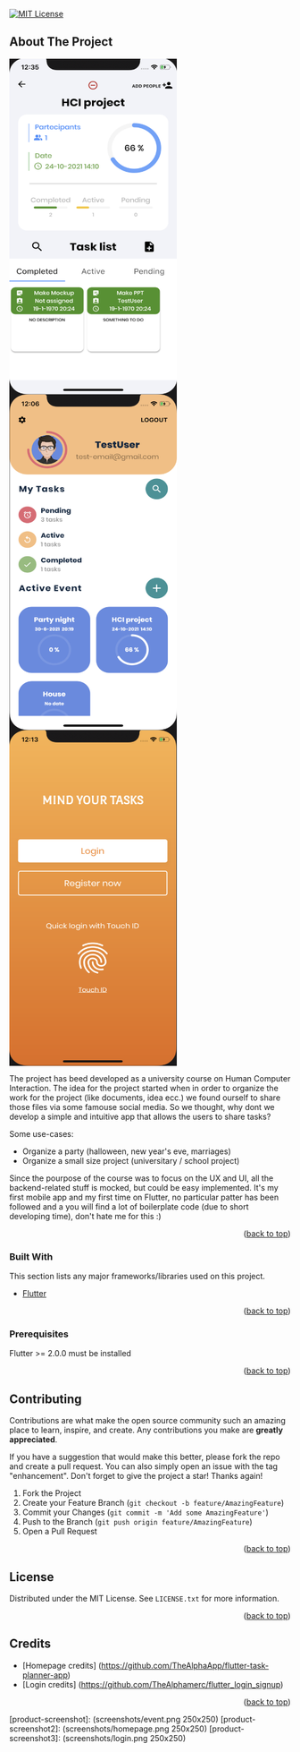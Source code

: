 <div id="top"></div>
<!--
*** Thanks for checking out the Best-README-Template. If you have a suggestion
*** that would make this better, please fork the repo and create a pull request
*** or simply open an issue with the tag "enhancement".
*** Don't forget to give the project a star!
*** Thanks again! Now go create something AMAZING! :D
-->



<!-- PROJECT SHIELDS -->
<!--
*** I'm using markdown "reference style" links for readability.
*** Reference links are enclosed in brackets [ ] instead of parentheses ( ).
*** See the bottom of this document for the declaration of the reference variables
*** for contributors-url, forks-url, etc. This is an optional, concise syntax you may use.
*** https://www.markdownguide.org/basic-syntax/#reference-style-links
-->
[![MIT License][license-shield]][license-url]


<!-- ABOUT THE PROJECT -->
## About The Project

<img src="https://github.com/loridigia/mind-your-tasks/blob/main/screenshots/event.png" align="center" width="300" height="600">
<img src="https://github.com/loridigia/mind-your-tasks/blob/main/screenshots/homepage.png" align="center" width="300" height="600">
<img src="https://github.com/loridigia/mind-your-tasks/blob/main/screenshots/login.png" align="center" width="300" height="600">

The project has beed developed as a university course on Human Computer Interaction.
The idea for the project started when in order to organize the work for the project (like documents, idea ecc.) we found ourself to share those files via some famouse social media. So we thought, why dont we develop a simple and intuitive app that allows the users to share tasks? 

Some use-cases:
* Organize a party (halloween, new year's eve, marriages)
* Organize a small size project (universitary / school project)


Since the pourpose of the course was to focus on the UX and UI, all the backend-related stuff is mocked, but could be easy implemented.
It's my first mobile app and my first time on Flutter, no particular patter has been followed and a you will find a lot of boilerplate code (due to short developing time), don't hate me for this :)

<p align="right">(<a href="#top">back to top</a>)</p>


### Built With

This section lists any major frameworks/libraries used on this project.

* [Flutter](https://flutter.dev/)

<p align="right">(<a href="#top">back to top</a>)</p>

### Prerequisites

Flutter >= 2.0.0 must be installed

<p align="right">(<a href="#top">back to top</a>)</p>

<!-- CONTRIBUTING -->
## Contributing

Contributions are what make the open source community such an amazing place to learn, inspire, and create. Any contributions you make are **greatly appreciated**.

If you have a suggestion that would make this better, please fork the repo and create a pull request. You can also simply open an issue with the tag "enhancement".
Don't forget to give the project a star! Thanks again!

1. Fork the Project
2. Create your Feature Branch (`git checkout -b feature/AmazingFeature`)
3. Commit your Changes (`git commit -m 'Add some AmazingFeature'`)
4. Push to the Branch (`git push origin feature/AmazingFeature`)
5. Open a Pull Request

<p align="right">(<a href="#top">back to top</a>)</p>



<!-- LICENSE -->
## License

Distributed under the MIT License. See `LICENSE.txt` for more information.

<p align="right">(<a href="#top">back to top</a>)</p>



<!-- ACKNOWLEDGMENTS -->
## Credits
* [Homepage credits] (https://github.com/TheAlphaApp/flutter-task-planner-app)
* [Login credits] (https://github.com/TheAlphamerc/flutter_login_signup)

<p align="right">(<a href="#top">back to top</a>)</p>



<!-- MARKDOWN LINKS & IMAGES -->
<!-- https://www.markdownguide.org/basic-syntax/#reference-style-links -->
[contributors-shield]: https://img.shields.io/github/contributors/othneildrew/Best-README-Template.svg?style=for-the-badge
[license-shield]: https://img.shields.io/github/license/othneildrew/Best-README-Template.svg?style=for-the-badge
[license-url]: https://github.com/loridigia/mind-your-tasks/LICENSE.txt
[product-screenshot]: (screenshots/event.png 250x250)
[product-screenshot2]: (screenshots/homepage.png 250x250)
[product-screenshot3]: (screenshots/login.png 250x250)
